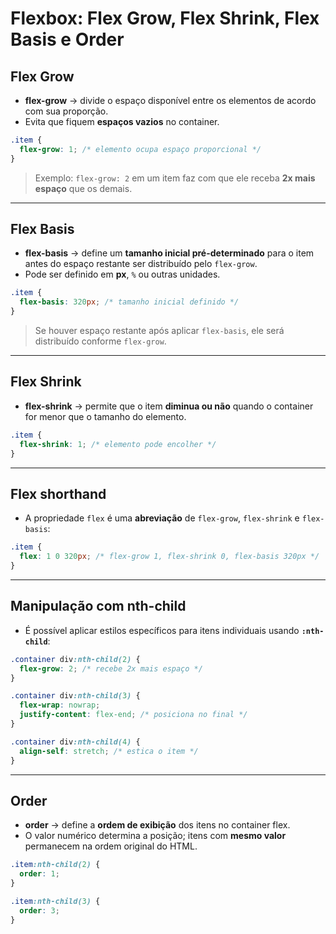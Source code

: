 # Flexbox: Flex Grow, Flex Shrink, Flex Basis e Order

## Flex Grow
- **flex-grow** → divide o espaço disponível entre os elementos de acordo com sua proporção.  
- Evita que fiquem **espaços vazios** no container.

```css
.item {
  flex-grow: 1; /* elemento ocupa espaço proporcional */
}
```

> Exemplo: `flex-grow: 2` em um item faz com que ele receba **2x mais espaço** que os demais.

---

## Flex Basis
- **flex-basis** → define um **tamanho inicial pré-determinado** para o item antes do espaço restante ser distribuído pelo `flex-grow`.  
- Pode ser definido em **px**, `%` ou outras unidades.

```css
.item {
  flex-basis: 320px; /* tamanho inicial definido */
}
```

> Se houver espaço restante após aplicar `flex-basis`, ele será distribuído conforme `flex-grow`.

---

## Flex Shrink
- **flex-shrink** → permite que o item **diminua ou não** quando o container for menor que o tamanho do elemento.

```css
.item {
  flex-shrink: 1; /* elemento pode encolher */
}
```

---

## Flex shorthand
- A propriedade `flex` é uma **abreviação** de `flex-grow`, `flex-shrink` e `flex-basis`:

```css
.item {
  flex: 1 0 320px; /* flex-grow 1, flex-shrink 0, flex-basis 320px */
}
```

---

## Manipulação com nth-child
- É possível aplicar estilos específicos para itens individuais usando **`:nth-child`**:

```css
.container div:nth-child(2) {
  flex-grow: 2; /* recebe 2x mais espaço */
}

.container div:nth-child(3) {
  flex-wrap: nowrap;
  justify-content: flex-end; /* posiciona no final */
}

.container div:nth-child(4) {
  align-self: stretch; /* estica o item */
}
```

---

## Order
- **order** → define a **ordem de exibição** dos itens no container flex.  
- O valor numérico determina a posição; itens com **mesmo valor** permanecem na ordem original do HTML.

```css
.item:nth-child(2) {
  order: 1;
}

.item:nth-child(3) {
  order: 3;
}
```